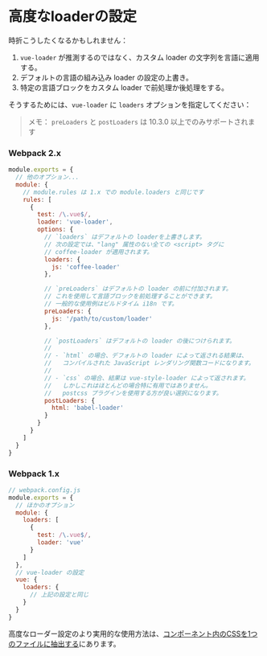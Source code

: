 # 高度なloaderの設定

時折こうしたくなるかもしれません：

1. `vue-loader` が推測するのではなく、カスタム loader の文字列を言語に適用する。
2. デフォルトの言語の組み込み loader の設定の上書き。
3. 特定の言語ブロックをカスタム loader で前処理か後処理をする。

そうするためには、`vue-loader` に `loaders` オプションを指定してください：

> メモ： `preLoaders` と `postLoaders` は 10.3.0 以上でのみサポートされます

### Webpack 2.x

``` js
module.exports = {
  // 他のオプション...
  module: {
    // module.rules は 1.x での module.loaders と同じです
    rules: [
      {
        test: /\.vue$/,
        loader: 'vue-loader',
        options: {
          // `loaders` はデフォルトの loaderを上書きします。
          // 次の設定では、"lang" 属性のない全ての <script> タグに
          // coffee-loader が適用されます。
          loaders: {
            js: 'coffee-loader'
          },

          // `preLoaders` はデフォルトの loader の前に付加されます。
          // これを使用して言語ブロックを前処理することができます。
          // 一般的な使用例はビルドタイム i18n です。
          preLoaders: {
            js: '/path/to/custom/loader'
          },

          // `postLoaders` はデフォルトの loader の後につけられます。
          //
          // - `html` の場合、デフォルトの loader によって返される結果は、
          //   コンパイルされた JavaScript レンダリング関数コードになります。
          //
          // - `css` の場合、結果は vue-style-loader によって返されます。
          //   しかしこれはほとんどの場合特に有用ではありません。
          //   postcss プラグインを使用する方が良い選択になります。
          postLoaders: {
            html: 'babel-loader'
          }
        }
      }
    ]
  }
}
```

### Webpack 1.x

``` js
// webpack.config.js
module.exports = {
  // ほかのオプション
  module: {
    loaders: [
      {
        test: /\.vue$/,
        loader: 'vue'
      }
    ]
  },
  // vue-loader の設定
  vue: {
    loaders: {
      // 上記の設定と同じ
    }
  }
}
```

高度なローダー設定のより実用的な使用方法は、[コンポーネント内のCSSを1つのファイルに抽出する](./expression-css.md)にあります。
